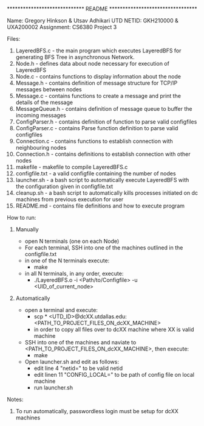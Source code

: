***************************** README *********************************

Name: Gregory Hinkson & Utsav Adhikari
UTD NETID: GKH210000 & UXA200002
Assignment: CS6380 Project 3

Files:
1. LayeredBFS.c - the main program which executes LayeredBFS for generating BFS Tree in asynchronous Network.
2. Node.h - defines data about node necessary for execution of LayeredBFS
3. Node.c - contains functions to display information about the node
4. Message.h - contains definition of message structure for TCP/IP messages between nodes
5. Message.c - contains functions to create a message and print the details of the message
6. MessageQueue.h - contains definition of message queue to buffer the incoming messages
7. ConfigParser.h - contains definition of function to parse valid configfiles
8. ConfigParser.c - contains Parse function definition to parse valid configfiles
9. Connection.c - contains functions to establish connection with neighbouring nodes 
10. Connection.h - contains definitions to establish connection with other nodes
11. makefile - makefile to compile LayeredBFS.c
12. configfile.txt - a valid configfile containing the number of nodes
13. launcher.sh - a bash script to automatically execute LayeredBFS with the configuration given in configfile.txt
14. cleanup.sh - a bash script to automatically kills processes initiated on dc machines from previous execution for user
15. README.md - contains file definitions and how to execute program

How to run:
1. Manually
    * open N terminals (one on each Node)
    * For each terminal, SSH into one of the machines outlined in the configfile.txt
    * in one of the N terminals execute:
        - make
    * in all N terminals, in any order, execute:
        - ./LayeredBFS.o -i <Path/to/Configfile> -u <UID_of_current_node>

2. Automatically
    * open a terminal and execute:
        - scp * <UTD_ID>@dcXX.utdallas.edu:<PATH_TO_PROJECT_FILES_ON_dcXX_MACHINE>
        - in order to copy all files over to dcXX machine where XX is valid machine
    * SSH into one of the machines and naviate to <PATH_TO_PROJECT_FILES_ON_dcXX_MACHINE>, then execute:
        - make
    * Open launcher.sh and edit as follows:
        - edit line 4 "netid=" to be valid netid
        - edit linen 11 "CONFIG_LOCAL=" to be path of config file on local machine
        - run launcher.sh


Notes:
1. To run automatically, passwordless login must be setup for dcXX machines
	

